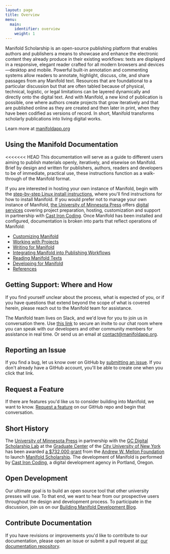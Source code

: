 ```yaml
---
layout: page
title: Overview
menu:
  main:
    identifier: overview
    weight: 1
---
```


Manifold Scholarship is an open-source publishing platform that enables authors and publishers a means to showcase and enhance the electronic content they already produce in their existing workflows: texts are displayed in a responsive, elegant reader crafted for all modern browsers and devices—desktop and mobile. Powerful built-in annotation and commenting systems allow readers to annotate, highlight, discuss, cite, and share passages from any Manifold text. Resources that are foundational to a particular discussion but that are often tabled because of physical, technical, logistic, or legal limitations can be layered dynamically and directly onto the digital text. And with Manifold, a new kind of publication is possible, one where authors create projects that grow iteratively and that are published online as they are created and then later in print, when they have been codified as versions of record. In short, Manifold transforms scholarly publications into living digital works.

Learn more at [manifoldapp.org](https://manifoldapp.org)

## Using the Manifold Documentation

<<<<<<< HEAD
This documentation will serve as a guide to different users aiming to publish materials openly, iteratively, and elsewise on Manifold. Brief by design and written for publishers, authors, readers and developers to be of immediate, practical use, these instructions function as a walk-through of the Manifold format.

If you are interested in hosting your own instance of Manifold, begin with the [step-by-step Linux install instructions](installing/linux/index), where you'll find instructions for how to install Manifold. If you would prefer not to manage your own instance of Manifold, [the University of Minnesota Press](https://www.upress.umn.edu/) offers [digital services](http://manifoldapp.org/services) covering project preparation, hosting, customization and support in partnership with [Cast Iron Coding](http://castironcoding.com). Once Manifold has been installed and configured, documentation is broken into parts that reflect operations of Manifold:

* [Customizing Manifold](customizing/index.html)
* [Working with Projects](projects/index.html)
* [Writing for Manifold](writing/index.html)
* [Integrating Manifold into Publishing Workflows](publishing/index.html)
* [Reading Manifold Texts](reading/index.html)
* [Developing for Manifold](developing/index.html)
* [References](reference/index.html)

<a name="getting_support"></a>
## Getting Support: Where and How

If you find yourself unclear about the process, what is expected of you, or if you have questions that extend beyond the scope of what is covered herein, please reach out to the Manifold team for assistance.

The Manifold team lives on Slack, and we'd love for you to join us in conversation there. Use [this link](https://manifold-slackin.herokuapp.com/) to secure an invite to our chat room where you can speak with our developers and other community members for assistance in real time. Or send us an email at <a href="mailto:contact@manifoldapp.org?subject=Manifold Help:">contact@manifoldapp.org</a>.

## Reporting an Issue

If you find a bug, let us know over on GitHub by [submitting an issue](https://github.com/ManifoldScholar/manifold/issues/new?template=bugs.md). If you don't already have a GitHub account, you'll be able to create one when you click that link.

## Request a Feature

If there are features you'd like us to consider building into Manifold, we want to know. [Request a feature](https://github.com/ManifoldScholar/manifold/issues/new?template=features.md) on our GitHub repo and begin that conversation.

## Short History

The [University of Minnesota Press](https://www.upress.umn.edu) in partnership with the [GC Digital Scholarship Lab](https://gcdsl.commons.gc.cuny.edu/) at the [Graduate Center](http://www.gc.cuny.edu/Home) of the [City University of New York](http://cuny.edu) has been awarded [a $732,000 grant](https://mellon.org/grants/grants-database/grants/university-of-minnesota-at-twin-cities/11500644/) from the [Andrew W. Mellon Foundation](https://mellon.org) to launch [Manifold Scholarship](http://manifold.umn.edu/about/). The development of Manifold is performed by [Cast Iron Coding](http://castironcoding.com), a digital development agency in Portland, Oregon.

## Open Development

Our ultimate goal is to build an open source tool that other university presses will use. To that end, we want to hear from our prospective users throughout the design and development process. To participate in the discussion, join us on our [Building Manifold Development Blog](http://blog.manifoldapp.org).

## Contribute Documentation

If you have revisions or improvements you'd like to contribute to our documentation, please open an issue or submit a pull request at [our documentation repository](https://github.com/ManifoldScholar/manifold-docs).
